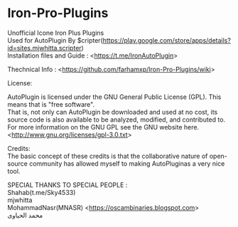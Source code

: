 # Iron-Pro-Plugins
Unofficial Icone Iron Plus Plugins  
Used for AutoPlugin By $cripter(https://play.google.com/store/apps/details?id=sites.mjwhitta.scripter)  
Installation files and Guide : &lt;<https://t.me/IronAutoPlugin>&gt;    
  
Thechnical Info : &lt;<https://github.com/farhamxp/Iron-Pro-Plugins/wiki>&gt;
  
License:   
  
AutoPlugin is licensed under the GNU General Public License (GPL).  This means that is "free software".  
That is, not only can AutoPlugin be downloaded and used at no cost, its source code is also available to be analyzed, modified, and contributed to.  
For more information on the GNU GPL see the GNU website here.&lt;<http://www.gnu.org/licenses/gpl-3.0.txt>&gt;  

Credits:  
The basic concept of these credits is that the collaborative nature of open-source community has allowed myself to making AutoPluginas a very nice tool.  
  
SPECIAL THANKS TO SPECIAL PEOPLE :  
Shahab(t.me/Sky4533)  
mjwhitta  
MohammadNasr(MNASR) &lt;<https://oscambinaries.blogspot.com>&gt;  
محمد الحیاوی

